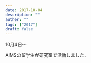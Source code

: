 ```yaml
---
date: 2017-10-04
description: ""
auther: ""
tags: ["2017"]
draft: false
---
```

10月4日～

AIMSの留学生が研究室で活動しました．
